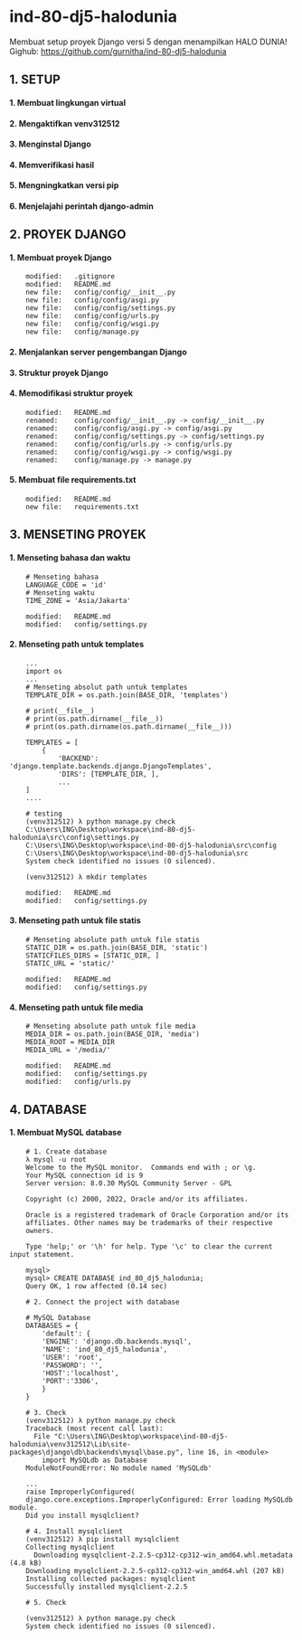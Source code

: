 # ind-80-dj5-halodunia
Membuat setup proyek Django versi 5 dengan menampilkan HALO DUNIA!
Gighub: https://github.com/gurnitha/ind-80-dj5-halodunia


## 1. SETUP

#### 1. Membuat lingkungan virtual

#### 2. Mengaktifkan venv312512

#### 3. Menginstal Django 

#### 4. Memverifikasi hasil

#### 5. Mengningkatkan versi pip

#### 6. Menjelajahi perintah django-admin


## 2. PROYEK DJANGO

#### 1. Membuat proyek Django

        modified:   .gitignore
        modified:   README.md
        new file:   config/config/__init__.py
        new file:   config/config/asgi.py
        new file:   config/config/settings.py
        new file:   config/config/urls.py
        new file:   config/config/wsgi.py
        new file:   config/manage.py

#### 2. Menjalankan server pengembangan Django

#### 3. Struktur proyek Django

#### 4. Memodifikasi struktur proyek

        modified:   README.md
        renamed:    config/config/__init__.py -> config/__init__.py
        renamed:    config/config/asgi.py -> config/asgi.py
        renamed:    config/config/settings.py -> config/settings.py
        renamed:    config/config/urls.py -> config/urls.py
        renamed:    config/config/wsgi.py -> config/wsgi.py
        renamed:    config/manage.py -> manage.py

#### 5. Membuat file requirements.txt

        modified:   README.md
        new file:   requirements.txt


## 3. MENSETING PROYEK

#### 1. Menseting bahasa dan waktu

        # Menseting bahasa
        LANGUAGE_CODE = 'id'
        # Menseting waktu
        TIME_ZONE = 'Asia/Jakarta'

        modified:   README.md
        modified:   config/settings.py

#### 2. Menseting path untuk templates

        ...
        import os
        ...
        # Menseting absolut path untuk templates
        TEMPLATE_DIR = os.path.join(BASE_DIR, 'templates')

        # print(__file__)
        # print(os.path.dirname(__file__))
        # print(os.path.dirname(os.path.dirname(__file__)))

        TEMPLATES = [
            {
                'BACKEND': 'django.template.backends.django.DjangoTemplates',
                'DIRS': [TEMPLATE_DIR, ],
                ...
        ]
        ....

        # testing
        (venv312512) λ python manage.py check
        C:\Users\ING\Desktop\workspace\ind-80-dj5-halodunia\src\config\settings.py
        C:\Users\ING\Desktop\workspace\ind-80-dj5-halodunia\src\config
        C:\Users\ING\Desktop\workspace\ind-80-dj5-halodunia\src
        System check identified no issues (0 silenced).

        (venv312512) λ mkdir templates

        modified:   README.md
        modified:   config/settings.py

#### 3. Menseting path untuk file statis

        # Menseting absolute path untuk file statis
        STATIC_DIR = os.path.join(BASE_DIR, 'static')
        STATICFILES_DIRS = [STATIC_DIR, ]
        STATIC_URL = 'static/'

        modified:   README.md
        modified:   config/settings.py

#### 4. Menseting path untuk file media

        # Menseting absolute path untuk file media
        MEDIA_DIR = os.path.join(BASE_DIR, 'media')
        MEDIA_ROOT = MEDIA_DIR
        MEDIA_URL = '/media/'

        modified:   README.md
        modified:   config/settings.py
        modified:   config/urls.py


## 4. DATABASE

#### 1. Membuat MySQL database

        # 1. Create database
        λ mysql -u root
        Welcome to the MySQL monitor.  Commands end with ; or \g.
        Your MySQL connection id is 9
        Server version: 8.0.30 MySQL Community Server - GPL

        Copyright (c) 2000, 2022, Oracle and/or its affiliates.

        Oracle is a registered trademark of Oracle Corporation and/or its
        affiliates. Other names may be trademarks of their respective
        owners.

        Type 'help;' or '\h' for help. Type '\c' to clear the current input statement.

        mysql>
        mysql> CREATE DATABASE ind_80_dj5_halodunia;
        Query OK, 1 row affected (0.14 sec)

        # 2. Connect the project with database

        # MySQL Database
        DATABASES = {
            'default': {
            'ENGINE': 'django.db.backends.mysql',
            'NAME': 'ind_80_dj5_halodunia',
            'USER': 'root',
            'PASSWORD': '',
            'HOST':'localhost',
            'PORT':'3306',
            }
        }

        # 3. Check
        (venv312512) λ python manage.py check
        Traceback (most recent call last):
          File "C:\Users\ING\Desktop\workspace\ind-80-dj5-halodunia\venv312512\Lib\site-packages\django\db\backends\mysql\base.py", line 16, in <module>
            import MySQLdb as Database
        ModuleNotFoundError: No module named 'MySQLdb'

        ...
        raise ImproperlyConfigured(
        django.core.exceptions.ImproperlyConfigured: Error loading MySQLdb module.
        Did you install mysqlclient?

        # 4. Install mysqlclient
        (venv312512) λ pip install mysqlclient
        Collecting mysqlclient
          Downloading mysqlclient-2.2.5-cp312-cp312-win_amd64.whl.metadata (4.8 kB)
        Downloading mysqlclient-2.2.5-cp312-cp312-win_amd64.whl (207 kB)
        Installing collected packages: mysqlclient
        Successfully installed mysqlclient-2.2.5

        # 5. Check

        (venv312512) λ python manage.py check
        System check identified no issues (0 silenced).